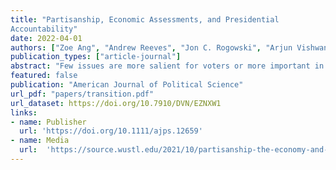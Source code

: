 ```yaml
---
title: "Partisanship, Economic Assessments, and Presidential
Accountability"
date: 2022-04-01
authors: ["Zoe Ang", "Andrew Reeves", "Jon C. Rogowski", "Arjun Vishwanath"]
publication_types: ["article-journal"]
abstract: "Few issues are more salient for voters or more important in political decision making than economic conditions, and no American public official is more closely associated with the economy than the president. Existing scholarship disagrees, however, about how partisan loyalties affect economic evaluations. We study how partisan control of the presidency affects economic perceptions using nine waves of panel data collected around the 2016 presidential election from a national probability sample. We find that while individual-level perceptions are largely stable across time, the change in partisan control of the White House was associated with more positive evaluations among Republicans and more negative evaluations among Democrats. However, these eects are statistically significant yet substantively modest in magnitude. Our results indicate that partisanship is less strongly associated with economic assessments than previous scholarship has claimed and suggest more sanguine conclusions about the prospects for presidential accountability even in a partisan era."
featured: false
publication: "American Journal of Political Science"
url_pdf: "papers/transition.pdf"
url_dataset: https://doi.org/10.7910/DVN/EZNXW1
links:
- name: Publisher
  url: 'https://doi.org/10.1111/ajps.12659'
- name: Media
  url:  'https://source.wustl.edu/2021/10/partisanship-the-economy-and-presidential-accountability/'
---
```


